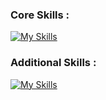 ### Core Skills :

[![My Skills](https://skillicons.dev/icons?i=linux,ansible,aws,bash&perline=10)](https://skillicons.dev)

### Additional Skills :

[![My Skills](https://skillicons.dev/icons?i=github,vscode,vim,html,css,powershell,py,raspberrypi,stackoverflow,sketchup&perline=10)](https://skillicons.dev)
